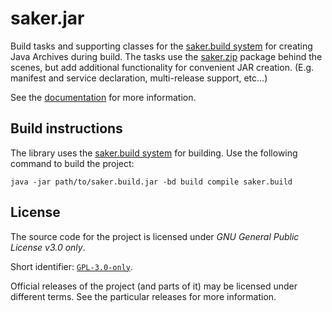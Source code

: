 # saker.jar

Build tasks and supporting classes for the [saker.build system](https://saker.build) for creating Java Archives during build. The tasks use the [saker.zip](https://github.com/sakerbuild/saker.zip) package behind the scenes, but add additional functionality for convenient JAR creation. (E.g. manifest and service declaration, multi-release support, etc...)

See the [documentation](https://saker.build/saker.jar/doc/) for more information.

## Build instructions

The library uses the [saker.build system](https://saker.build) for building. Use the following command to build the project:

```
java -jar path/to/saker.build.jar -bd build compile saker.build
```

## License

The source code for the project is licensed under *GNU General Public License v3.0 only*.

Short identifier: [`GPL-3.0-only`](https://spdx.org/licenses/GPL-3.0-only.html).

Official releases of the project (and parts of it) may be licensed under different terms. See the particular releases for more information.
